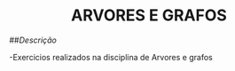 <h1 align="center">ARVORES E GRAFOS</h1>

##*Descrição*

-Exercicios realizados na disciplina de Arvores e grafos